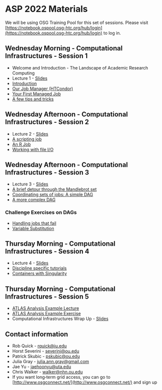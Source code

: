 # ASP 2022 Materials

We will be using OSG Training Pool for this set of sessions. Please visit [https://notebook.ospool.osg-htc.org/hub/login](https://notebook.ospool.osg-htc.org/hub/login) to log in.

## Wednesday Morning - Computational Infrastructures - Session 1

   * Welcome and Introduction - The Landscape of Academic Research Computing
   * Lecture 1 - [Slides](/dosar/ASP2022/Lecture1-ASP2018.pdf)
   * [Introduction](/dosar/ASP2022/01-Introduction) 
   * [Our Job Manager (HTCondor)](/dosar/ASP2022/02-OurJobManager)
   * [Your First Managed Job](/dosar/ASP2022/03-FirstManagedJob)
   * [A few tips and tricks](/dosar/ASP2022/04-TipsandTricks)
   
## Wednesday Afternoon - Computational Infrastructures - Session 2

   * Lecture 2 - [Slides](/dosar/ASP2022/Lecture2-ASP2022.pdf)
   * [A scripting job](/dosar/ASP2022/05-ScriptingJob)
   * [An R Job](/dosar/ASP2022/06-RJob)
   * [Working with file I/O](/dosar/ASP2022/07-WorkingwithFiles)
   
## Wednesday Afternoon - Computational Infrastructures - Session 3

   * Lecture 3 - [Slides](/dosar/ASP2022/Lecture3-ASP2022.pdf)
   * [A brief detour through the Mandlebrot set](/dosar/ASP2022/08-Mandlebrot)
   * [Coordinating sets of jobs: A simple DAG](/dosar/ASP2022/09-SimpleDAG)
   * [A more complex DAG](/dosar/ASP2022/10-ComplexDAG)
   
### Challenge Exercises on DAGs

   * [Handling jobs that fail](/dosar/ASP2022/11-HandlingFailure)
   * [Variable Substitution](/dosar/ASP2022/12-VariableSubstitution)
   
## Thursday Morning - Computational Infrastructures - Session 4

   * Lecture 4 - [Slides](/dosar/ASP2022/Lecture4-ASP2022.pdf)
   * [Discipline specific tutorials](/dosar/ASP2022/13-DisciplineTutorials)
   * [Containers with Singularity](/dosar/ASP2022/14-Containers)
   
## Thursday Morning - Computational Infrastructures - Session 5

   * [ATLAS Analysis Example Lecture](/dosar/ASP2022/Intro_Anal_Ex-2022.pdf)
   * [ATLAS Analysis Example Exercise](/dosar/ASP2022/AnalysisExample)
   * Computational Infrastructures Wrap Up - [Slides](/dosar/ASP2022/Lecture5-ASP2018_final.pdf)
   
## Contact information

   * Rob Quick - rquick@iu.edu
   * Horst Severini - severini@ou.edu
   * Patrick Skubic - pskubic@ou.edu
   * Julia Gray - julia.ann.gray@gmail.com
   * Jae Yu - jaehoonyu@uta.edu
   * Chris Walker - walker@nhn.ou.edu
   * If you want long‐term grid access, you can go to [http://www.osgconnect.net/](http://www.osgconnect.net/) and sign up
